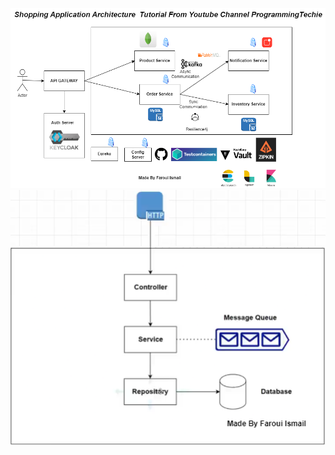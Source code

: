 ![alt text](https://github.com/Faroui/Java_SpringBoot/blob/main/farouiShop/images/Architecture.png)
![alt text](https://github.com/Faroui/Java_SpringBoot/blob/main/farouiShop/images/MicroService.png)

